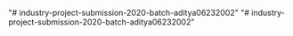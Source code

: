 "# industry-project-submission-2020-batch-aditya06232002" 
"# industry-project-submission-2020-batch-aditya06232002" 
